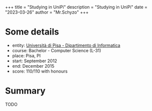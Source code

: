 +++
title = "Studying in UniPi"
description = "Studying in UniPi"
date = "2023-03-26"
author = "Mr.Schyzo"
+++

# Some details
- entity: [Università di Pisa - Dipartimento di Informatica](https://di.unipi.it/)
- course: Bachelor - Computer Science (L-31)
- place: Pisa, PI
- start: September 2012
- end: December 2015
- score: 110/110 with honours

# Summary

TODO

